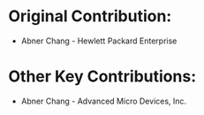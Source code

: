
# Original Contribution:
* Abner Chang - Hewlett Packard Enterprise


# Other Key Contributions:
* Abner Chang - Advanced Micro Devices, Inc.


